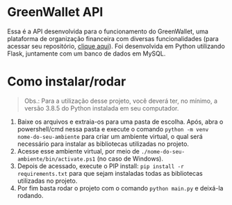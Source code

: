 # GreenWallet API
Essa é a API desenvolvida para o funcionamento do GreenWallet, uma plataforma de organização financeira com diversas funcionalidades (para acessar seu repositório, [clique aqui](https://github.com/MatheusBiazotto/GreenWallet-tcc)). Foi desenvolvida em Python utilizando Flask, juntamente com um banco de dados em MySQL.

# Como instalar/rodar
> Obs.: Para a utilização desse projeto, você deverá ter, no mínimo, a versão 3.8.5 do Python instalada em seu computador.

1. Baixe os arquivos e extraia-os para uma pasta de escolha. Após, abra o powershell/cmd nessa pasta e execute o comando ````python -m venv nome-do-seu-ambiente```` para criar um ambiente virtual, o qual será necessário para instalar as bibliotecas utilizadas no projeto.
2. Acesse esse ambiente virtual, por meio de ````./nome-do-seu-ambiente/bin/activate.ps1```` (no caso de Windows).
3. Depois de acessado, execute o PIP install: ````pip install -r requirements.txt```` para que sejam instaladas todas as bibliotecas utilizadas no projeto.
4. Por fim basta rodar o projeto com o comando ````python main.py```` e deixá-la rodando.
